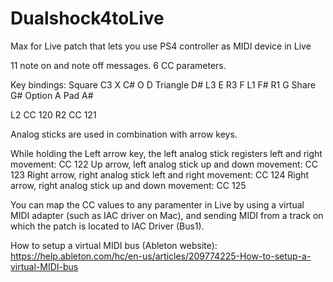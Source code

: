# Dualshock4toLive
Max for Live patch that lets you use PS4 controller as MIDI device in Live

11 note on and note off messages. 6 CC parameters.

Key bindings:
Square	  	C3
X		      	C#
O		    	  D
Triangle		D#
L3		    	E
R3		    	F
L1		    	F#
R1		    	G
Share	    	G#
Option	   	A
Pad		    	A#

L2	    		CC 120
R2		    	CC 121

Analog sticks are used in combination with arrow keys.

While holding the Left arrow key, the left analog stick registers left and right movement:  CC 122
Up arrow, left analog stick up and down movement:                                           CC 123
Right arrow, right analog stick left and right movement:                                    CC 124
Right arrow, right analog stick up and down movement:                                       CC 125

You can map the CC values to any paramenter in Live by using a virtual MIDI adapter (such as IAC driver on Mac), and sending MIDI from a track on which the patch is located to IAC Driver (Bus1).

How to setup a virtual MIDI bus (Ableton website):
https://help.ableton.com/hc/en-us/articles/209774225-How-to-setup-a-virtual-MIDI-bus
